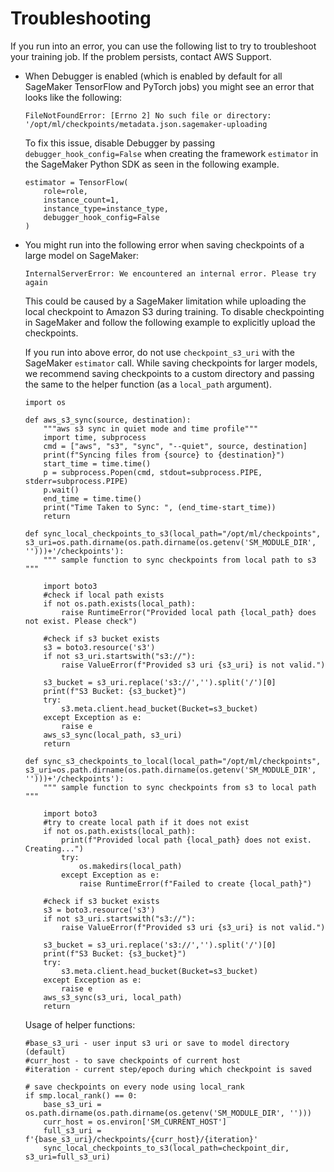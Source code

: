 # Troubleshooting<a name="distributed-troubleshooting"></a>

If you run into an error, you can use the following list to try to troubleshoot your training job\. If the problem persists, contact AWS Support\. 
+ When Debugger is enabled \(which is enabled by default for all SageMaker TensorFlow and PyTorch jobs\) you might see an error that looks like the following: 

  ```
  FileNotFoundError: [Errno 2] No such file or directory: '/opt/ml/checkpoints/metadata.json.sagemaker-uploading
  ```

  To fix this issue, disable Debugger by passing `debugger_hook_config=False` when creating the framework `estimator` in the SageMaker Python SDK as seen in the following example\.

  ```
  estimator = TensorFlow(
      role=role,
      instance_count=1,
      instance_type=instance_type,
      debugger_hook_config=False
  )
  ```
+ You might run into the following error when saving checkpoints of a large model on SageMaker: 

  ```
  InternalServerError: We encountered an internal error. Please try again
  ```

  This could be caused by a SageMaker limitation while uploading the local checkpoint to Amazon S3 during training\. To disable checkpointing in SageMaker and follow the following example to explicitly upload the checkpoints\.

  If you run into above error, do not use `checkpoint_s3_uri` with the SageMaker `estimator` call\. While saving checkpoints for larger models, we recommend saving checkpoints to a custom directory and passing the same to the helper function \(as a `local_path` argument\)\.

  ```
  import os
  
  def aws_s3_sync(source, destination):
      """aws s3 sync in quiet mode and time profile"""
      import time, subprocess
      cmd = ["aws", "s3", "sync", "--quiet", source, destination]
      print(f"Syncing files from {source} to {destination}")
      start_time = time.time()
      p = subprocess.Popen(cmd, stdout=subprocess.PIPE, stderr=subprocess.PIPE)
      p.wait()
      end_time = time.time()
      print("Time Taken to Sync: ", (end_time-start_time))
      return
  
  def sync_local_checkpoints_to_s3(local_path="/opt/ml/checkpoints", s3_uri=os.path.dirname(os.path.dirname(os.getenv('SM_MODULE_DIR', '')))+'/checkpoints'):
      """ sample function to sync checkpoints from local path to s3 """
  
      import boto3
      #check if local path exists
      if not os.path.exists(local_path):
          raise RuntimeError("Provided local path {local_path} does not exist. Please check")
  
      #check if s3 bucket exists
      s3 = boto3.resource('s3')
      if not s3_uri.startswith("s3://"):
          raise ValueError(f"Provided s3 uri {s3_uri} is not valid.")
  
      s3_bucket = s3_uri.replace('s3://','').split('/')[0]
      print(f"S3 Bucket: {s3_bucket}")
      try:
          s3.meta.client.head_bucket(Bucket=s3_bucket)
      except Exception as e:
          raise e
      aws_s3_sync(local_path, s3_uri)
      return
  
  def sync_s3_checkpoints_to_local(local_path="/opt/ml/checkpoints", s3_uri=os.path.dirname(os.path.dirname(os.getenv('SM_MODULE_DIR', '')))+'/checkpoints'):
      """ sample function to sync checkpoints from s3 to local path """
  
      import boto3
      #try to create local path if it does not exist
      if not os.path.exists(local_path):
          print(f"Provided local path {local_path} does not exist. Creating...")
          try:
              os.makedirs(local_path)
          except Exception as e:
              raise RuntimeError(f"Failed to create {local_path}")
  
      #check if s3 bucket exists
      s3 = boto3.resource('s3')
      if not s3_uri.startswith("s3://"):
          raise ValueError(f"Provided s3 uri {s3_uri} is not valid.")
  
      s3_bucket = s3_uri.replace('s3://','').split('/')[0]
      print(f"S3 Bucket: {s3_bucket}")
      try:
          s3.meta.client.head_bucket(Bucket=s3_bucket)
      except Exception as e:
          raise e
      aws_s3_sync(s3_uri, local_path)
      return
  ```

  Usage of helper functions:

  ```
  #base_s3_uri - user input s3 uri or save to model directory (default)
  #curr_host - to save checkpoints of current host
  #iteration - current step/epoch during which checkpoint is saved
  
  # save checkpoints on every node using local_rank
  if smp.local_rank() == 0:
      base_s3_uri = os.path.dirname(os.path.dirname(os.getenv('SM_MODULE_DIR', '')))
      curr_host = os.environ['SM_CURRENT_HOST']
      full_s3_uri = f'{base_s3_uri}/checkpoints/{curr_host}/{iteration}'
      sync_local_checkpoints_to_s3(local_path=checkpoint_dir, s3_uri=full_s3_uri)
  ```

 